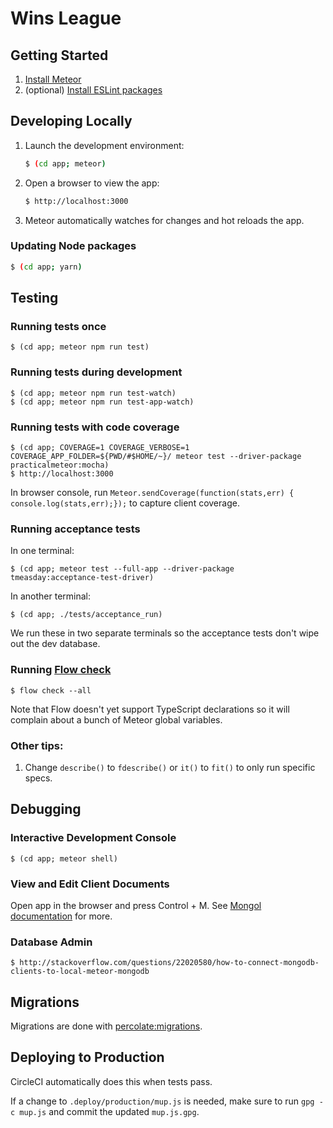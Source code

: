 # Wins League

## Getting Started

1. [Install Meteor](https://www.meteor.com/install)
2. (optional) [Install ESLint packages](https://www.npmjs.com/package/eslint-config-airbnb)


## Developing Locally

1. Launch the development environment:

    ```bash
    $ (cd app; meteor)
    ```

2. Open a browser to view the app:

    ```bash
    $ http://localhost:3000
    ```

3. Meteor automatically watches for changes and hot reloads the app.


### Updating Node packages

```bash
$ (cd app; yarn)
```


## Testing

### Running tests once

```
$ (cd app; meteor npm run test)
```

### Running tests during development

```
$ (cd app; meteor npm run test-watch)
$ (cd app; meteor npm run test-app-watch)
```

### Running tests with code coverage

```
$ (cd app; COVERAGE=1 COVERAGE_VERBOSE=1 COVERAGE_APP_FOLDER=${PWD/#$HOME/~}/ meteor test --driver-package practicalmeteor:mocha)
$ http://localhost:3000
```

In browser console, run `Meteor.sendCoverage(function(stats,err) { console.log(stats,err);});` to capture client coverage.

### Running acceptance tests

In one terminal:
```
$ (cd app; meteor test --full-app --driver-package tmeasday:acceptance-test-driver)
```

In another terminal:
```
$ (cd app; ./tests/acceptance_run)
```

We run these in two separate terminals so the acceptance tests don't wipe out the dev database.

### Running [Flow check](http://flowtype.org)

```
$ flow check --all
```

Note that Flow doesn't yet support TypeScript declarations so it will complain about a bunch of Meteor global variables.

### Other tips:

1. Change `describe()` to `fdescribe()` or `it()` to `fit()` to only run specific specs.


## Debugging

### Interactive Development Console

```
$ (cd app; meteor shell)
```

### View and Edit Client Documents

Open app in the browser and press Control + M. See [Mongol documentation](https://github.com/msavin/Mongol) for more.

### Database Admin

```
$ http://stackoverflow.com/questions/22020580/how-to-connect-mongodb-clients-to-local-meteor-mongodb
```


## Migrations

Migrations are done with [percolate:migrations](https://github.com/percolatestudio/meteor-migrations).


## Deploying to Production

CircleCI automatically does this when tests pass.

If a change to `.deploy/production/mup.js` is needed, make sure to run `gpg -c mup.js` and commit the updated `mup.js.gpg`.
